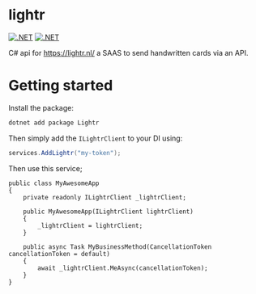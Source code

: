 # lightr

 [![.NET](https://img.shields.io/nuget/v/Lightr?link=https%3A%2F%2Fwww.nuget.org%2Fpackages%2FLightr)](https://www.nuget.org/packages/Lightr)
 [![.NET](https://github.com/sommmen/lightr/actions/workflows/build-ci.yml/badge.svg)](https://github.com/sommmen/lightr/actions/workflows/build-ci.yml)

C# api for https://lightr.nl/ a SAAS to send handwritten cards via an API.

# Getting started

Install the package:
``` powershell
dotnet add package Lightr
```

Then simply add the `ILightrClient` to your DI using:

``` csharp
services.AddLightr("my-token");
```

Then use this service;

```
public class MyAwesomeApp
{
    private readonly ILightrClient _lightrClient;

    public MyAwesomeApp(ILightrClient lightrClient)
    {
        _lightrClient = lightrClient;
    }

    public async Task MyBusinessMethod(CancellationToken cancellationToken = default)
    {
        await _lightrClient.MeAsync(cancellationToken);
    }
}
```

